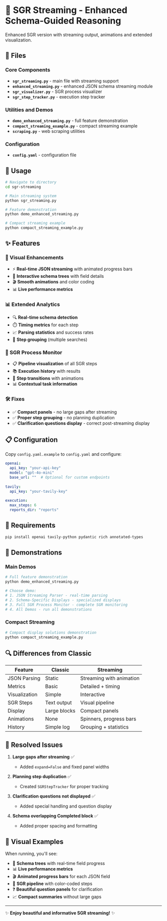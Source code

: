 # 🚀 SGR Streaming - Enhanced Schema-Guided Reasoning

Enhanced SGR version with streaming output, animations and extended visualization.

## 📁 Files

### Core Components
- **`sgr_streaming.py`** - main file with streaming support
- **`enhanced_streaming.py`** - enhanced JSON schema streaming module
- **`sgr_visualizer.py`** - SGR process visualizer
- **`sgr_step_tracker.py`** - execution step tracker

### Utilities and Demos
- **`demo_enhanced_streaming.py`** - full feature demonstration
- **`compact_streaming_example.py`** - compact streaming example
- **`scraping.py`** - web scraping utilities

### Configuration
- **`config.yaml`** - configuration file

## 🚀 Usage

```bash
# Navigate to directory
cd sgr-streaming

# Main streaming system
python sgr_streaming.py

# Feature demonstration
python demo_enhanced_streaming.py

# Compact streaming example
python compact_streaming_example.py
```

## ✨ Features

### 🎨 Visual Enhancements
- ⚡ **Real-time JSON streaming** with animated progress bars
- 🌳 **Interactive schema trees** with field details
- 🎬 **Smooth animations** and color coding
- 📊 **Live performance metrics**

### 📊 Extended Analytics
- 🔍 **Real-time schema detection**
- ⏱️ **Timing metrics** for each step
- 📈 **Parsing statistics** and success rates
- 🎯 **Step grouping** (multiple searches)

### 🔄 SGR Process Monitor
- 📋 **Pipeline visualization** of all SGR steps
- 📚 **Execution history** with results
- 🔄 **Step transitions** with animations
- 📊 **Contextual task information**

### 🛠️ Fixes
- ✅ **Compact panels** - no large gaps after streaming
- ✅ **Proper step grouping** - no planning duplication
- ✅ **Clarification questions display** - correct post-streaming display

## 📋 Configuration

Copy `config.yaml.example` to `config.yaml` and configure:

```yaml
openai:
  api_key: "your-api-key"
  model: "gpt-4o-mini"
  base_url: ""  # Optional for custom endpoints
  
tavily:
  api_key: "your-tavily-key"
  
execution:
  max_steps: 6
  reports_dir: "reports"
```

## 🔧 Requirements

```bash
pip install openai tavily-python pydantic rich annotated-types
```

## 🎯 Demonstrations

### Main Demos
```bash
# Full feature demonstration
python demo_enhanced_streaming.py

# Choose demo:
# 1. JSON Streaming Parser - real-time parsing
# 2. Schema-Specific Displays - specialized displays
# 3. Full SGR Process Monitor - complete SGR monitoring
# 4. All Demos - run all demonstrations
```

### Compact Streaming
```bash
# Compact display solutions demonstration
python compact_streaming_example.py
```

## 🔍 Differences from Classic

| Feature | Classic | Streaming |
|---------|---------|-----------|
| JSON Parsing | Static | Streaming with animation |
| Metrics | Basic | Detailed + timing |
| Visualization | Simple | Interactive |
| SGR Steps | Text output | Visual pipeline |
| Display | Large blocks | Compact panels |
| Animations | None | Spinners, progress bars |
| History | Simple log | Grouping + statistics |

## 🐛 Resolved Issues

1. **Large gaps after streaming** ✅
   - Added `expand=False` and fixed panel widths
   
2. **Planning step duplication** ✅
   - Created `SGRStepTracker` for proper tracking
   
3. **Clarification questions not displayed** ✅
   - Added special handling and question display

4. **Schema overlapping Completed block** ✅
   - Added proper spacing and formatting

## 🎨 Visual Examples

When running, you'll see:
- 🌳 **Schema trees** with real-time field progress
- 📊 **Live performance metrics**
- 🎬 **Animated progress bars** for each JSON field
- 🔄 **SGR pipeline** with color-coded steps
- ❓ **Beautiful question panels** for clarification
- 📈 **Compact summaries** without large gaps

---

✨ **Enjoy beautiful and informative SGR streaming!** ✨
